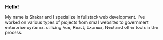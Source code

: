 ### Hello!
My name is Shakar and I specialize in fullstack web development.
I've worked on various types of projects from small websites to government enterprise systems. utilizing Vue, React, Express, Nest and other tools in the process.
